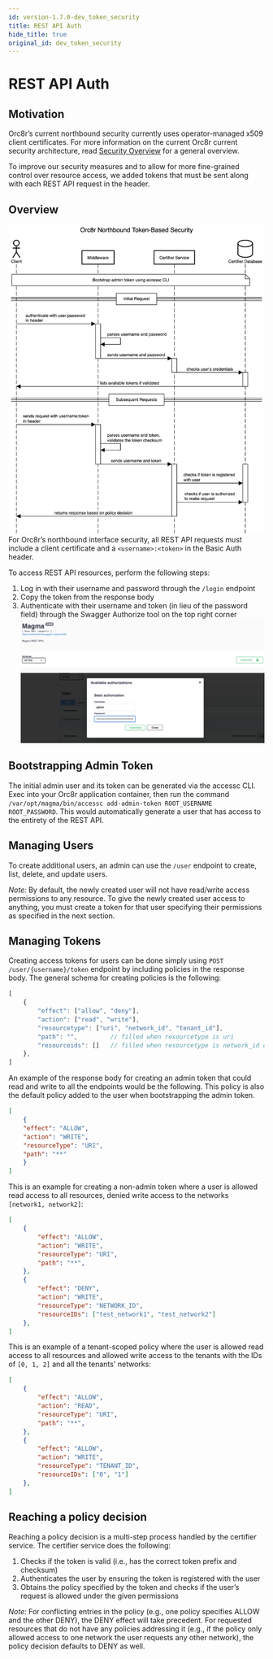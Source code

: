 ```yaml
---
id: version-1.7.0-dev_token_security
title: REST API Auth
hide_title: true
original_id: dev_token_security
---
```

# REST API Auth

## Motivation

Orc8r’s current northbound security currently uses operator-managed x509 client certificates.
For more information on the current Orc8r current security architecture, read [Security Overview](./architecture_security.md#application-layer-access-control) for a general overview.

To improve our security measures and to allow for more fine-grained control over resource access, we added tokens that must be sent along with each REST API request in the header.

## Overview

![rest_api_auth_overview](../../../../readmes/assets/orc8r/rest_api_auth_overview.png)
For Orc8r’s northbound interface security, all REST API requests must include a client certificate and a `<username>:<token>` in the Basic Auth header.

To access REST API resources, perform the following steps:

1. Log in with their username and password through the `/login` endpoint
2. Copy the token from the response body
3. Authenticate with their username and token (in lieu of the password field) through the Swagger Authorize tool on the top right corner
   ![rest_api_auth_3](../../../../readmes/assets/orc8r/rest_api_auth_3.png)
   ![rest_api_auth_4](../../../../readmes/assets/orc8r/rest_api_auth_4.png)

## Bootstrapping Admin Token

The initial admin user and its token can be generated via the accessc CLI.
Exec into your Orc8r application container, then run the command `/var/opt/magma/bin/accessc add-admin-token ROOT_USERNAME ROOT_PASSWORD`.
This would automatically generate a user that has access to the entirety of the REST API.

## Managing Users

To create additional users, an admin can use the `/user` endpoint to create, list, delete, and update users.

_Note:_ By default, the newly created user will not have read/write access permissions to any resource.
To give the newly created user access to anything, you must create a token for that user specifying their permissions as specified in the next section.

## Managing Tokens

Creating access tokens for users can be done simply using `POST /user/{username}/token` endpoint by including policies in the response body.
The general schema for creating policies is the following:

```javascript
[
    {
        "effect": ["allow", "deny"],
        "action": ["read", "write"],
        "resourcetype": ["uri", "network_id", "tenant_id"],
        "path": "",         // filled when resourcetype is uri
        "resourceids": []   // filled when resourcetype is network_id or tenant_id
    },
]
```

An example of the response body for creating an admin token that could read and write to all the endpoints would be the following.
This policy is also the default policy added to the user when bootstrapping the admin token.

```json
[
    {
    "effect": "ALLOW",
    "action": "WRITE",
    "resourceType": "URI",
    "path": "**"
    }
]
```

This is an example for creating a non-admin token where a user is allowed read access to all resources,
denied write access to the networks `[network1, network2]`:

```json
[
    {
        "effect": "ALLOW",
        "action": "WRITE",
        "resourceType": "URI",
        "path": "**",
    },
    {
        "effect": "DENY",
        "action": "WRITE",
        "resourceType": "NETWORK_ID",
        "resourceIDs": ["test_network1", "test_network2"]
    },
]
```

This is an example of a tenant-scoped policy where the user is allowed read access to all resources
and allowed write access to the tenants with the IDs of `[0, 1, 2]` and all the tenants' networks:

```json
[
    {
        "effect": "ALLOW",
        "action": "READ",
        "resourceType": "URI",
        "path": "**",
    },
    {
        "effect": "ALLOW",
        "action": "WRITE",
        "resourceType": "TENANT_ID",
        "resourceIDs": ["0", "1"]
    },
]
```

## Reaching a policy decision

Reaching a policy decision is a multi-step process handled by the certifier service.
The certifier service does the following:

1. Checks if the token is valid (i.e., has the correct token prefix and checksum)
2. Authenticates the user by ensuring the token is registered with the user
3. Obtains the policy specified by the token and checks if the user’s request is allowed under the given permissions

_Note:_ For conflicting entries in the policy (e.g., one policy specifies ALLOW and the other DENY), the DENY effect will take precedent.
For requested resources that do not have any policies addressing it (e.g., if the policy only allowed access to one network the user requests any other network), the policy decision defaults to DENY as well.
